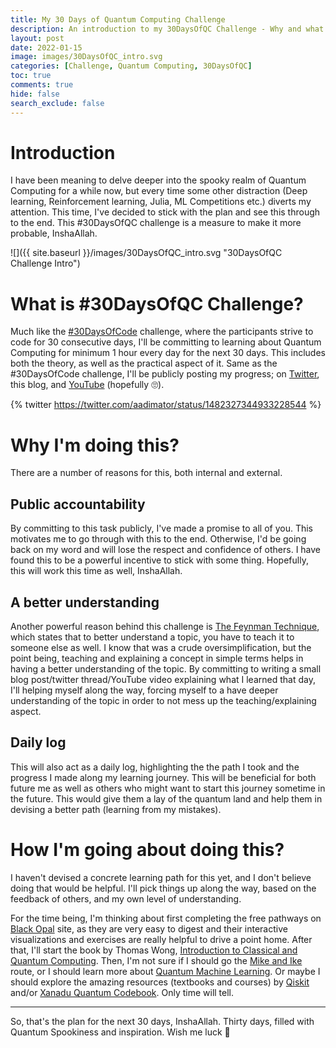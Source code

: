 ```yaml
---
title: My 30 Days of Quantum Computing Challenge
description: An introduction to my 30DaysOfQC Challenge - Why and what I'll be doing for the next 30 Days.
layout: post
date: 2022-01-15
image: images/30DaysOfQC_intro.svg
categories: [Challenge, Quantum Computing, 30DaysOfQC]
toc: true
comments: true
hide: false
search_exclude: false
---
```


# Introduction

I have been meaning to delve deeper into the spooky realm of Quantum Computing for a while now, but every time some other distraction (Deep learning, Reinforcement learning, Julia, ML Competitions etc.) diverts my attention. This time, I've decided to stick with the plan and see this through to the end. This #30DaysOfQC challenge is a measure to make it more probable, InshaAllah.

![]({{ site.baseurl }}/images/30DaysOfQC_intro.svg "30DaysOfQC Challenge Intro")

# What is #30DaysOfQC Challenge?

Much like the [#30DaysOfCode](https://twitter.com/hashtag/30DaysOfCode) challenge, where the participants strive to code for 30 consecutive days, I'll be committing to learning about Quantum Computing for minimum 1 hour every day for the next 30 days. This includes both the theory, as well as the practical aspect of it. Same as the #30DaysOfCode challenge, I'll be publicly posting my progress; on [Twitter](https://twitter.com/aadimator), this blog, and [YouTube](https://www.youtube.com/channel/UC8bGVXxkT5xpOBZ3h94jt9g) (hopefully 🙄).

{% twitter https://twitter.com/aadimator/status/1482327344933228544 %}

# Why I'm doing this?

There are a number of reasons for this, both internal and external.

## Public accountability

By committing to this task publicly, I've made a promise to all of you. This motivates me to go through with this to the end. Otherwise, I'd be going back on my word and will lose the respect and confidence of others. I have found this to be a powerful incentive to stick with some thing. Hopefully, this will work this time as well, InshaAllah.

## A better understanding

Another powerful reason behind this challenge is [The Feynman Technique](https://fs.blog/feynman-technique/), which states that to better understand a topic, you have to teach it to someone else as well. I know that was a crude oversimplification, but the point being, teaching and explaining a concept in simple terms helps in having a better understanding of the topic. By committing to writing a small blog post/twitter thread/YouTube video explaining what I learned that day, I'll helping myself along the way, forcing myself to a have deeper understanding of the topic in order to not mess up the teaching/explaining aspect.

## Daily log

This will also act as a daily log, highlighting the the path I took and the progress I made along my learning journey. This will be beneficial for both future me as well as others who might want to start this journey sometime in the future. This would give them a lay of the quantum land and help them in devising a better path (learning from my mistakes).

# How I'm going about doing this?

I haven't devised a concrete learning path for this yet, and I don't believe doing that would be helpful. I'll pick things up along the way, based on the feedback of others, and my own level of understanding.

For the time being, I'm thinking about first completing the free pathways on [Black Opal](https://black.q-ctrl.com/skills) site, as they are very easy to digest and their interactive visualizations and exercises are really helpful to drive a point home. After that, I'll start the book by Thomas Wong, [Introduction to Classical and Quantum Computing](http://www.thomaswong.net/introduction-to-classical-and-quantum-computing.pdf). Then, I'm not sure if I should go the [Mike and Ike](https://www.amazon.com/Quantum-Computation-Information-10th-Anniversary/dp/1107002176) route, or I should learn more about [Quantum Machine Learning](https://link.springer.com/book/10.1007/978-3-030-83098-4). Or maybe I should explore the amazing resources (textbooks and courses) by [Qiskit](https://qiskit.org/learn) and/or [Xanadu Quantum Codebook](https://codebook.xanadu.ai/). Only time will tell.

---

So, that's the plan for the next 30 days, InshaAllah. Thirty days, filled with Quantum Spookiness and inspiration. Wish me luck 🙂

